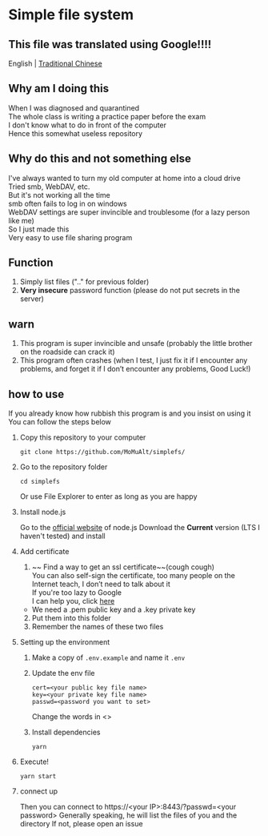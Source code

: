 # Simple file system

## This file was translated using Google!!!!

English | [Traditional Chinese](https://github.com/MoMuAlt/simplefs/blob/main/README.md)

## Why am I doing this

When I was diagnosed and quarantined  
The whole class is writing a practice paper before the exam  
I don't know what to do in front of the computer  
Hence this somewhat useless repository

## Why do this and not something else

I've always wanted to turn my old computer at home into a cloud drive  
Tried smb, WebDAV, etc.  
But it's not working all the time  
smb often fails to log in on windows  
WebDAV settings are super invincible and troublesome (for a lazy person like me)  
So I just made this  
Very easy to use file sharing program

## Function

1. Simply list files (".." for previous folder)
2. **Very insecure** password function (please do not put secrets in the server)

## warn

1. This program is super invincible and unsafe (probably the little brother on the roadside can crack it)
2. This program often crashes (when I test, I just fix it if I encounter any problems, and forget it if I don’t encounter any problems, Good Luck!)

## how to use

If you already know how rubbish this program is and you insist on using it  
You can follow the steps below

1. Copy this repository to your computer

    ```pwsh
    git clone https://github.com/MoMuAlt/simplefs/
    ```

2. Go to the repository folder

    ```pwsh
    cd simplefs
    ```

    Or use File Explorer to enter
    as long as you are happy

3. Install node.js

    Go to the [official website](https://nodejs.org) of node.js
    Download the **Current** version (LTS I haven't tested)
    and install

4. Add certificate

    1. ~~ Find a way to get an ssl certificate~~(cough cough)  
       You can also self-sign the certificate, too many people on the Internet teach, I don’t need to talk about it  
       If you're too lazy to Google  
       I can help you, click [here](https://google.com/search?q=self+signed+certificate)

    - We need a .pem public key and a .key private key

    2. Put them into this folder
    3. Remember the names of these two files

5. Setting up the environment

    1. Make a copy of `.env.example` and name it `.env`
    2. Update the env file
        ```dotenv
        cert=<your public key file name>
        key=<your private key file name>
        passwd=<password you want to set>
        ```
        Change the words in <>
    3. Install dependencies

        ```pwsh
        yarn
        ```

6. Execute!

    ```pwsh
    yarn start
    ```

7. connect up

    Then you can connect to https://\<your IP\>:8443/?passwd=\<your password\>
    Generally speaking, he will list the files of you and the directory
    If not, please open an issue
